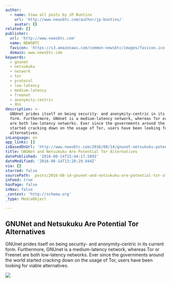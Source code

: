 ```yaml
---
author:
  - name: View all posts by JP Buntinx
    url: 'http://www.newsbtc.com/author/jp-buntinx/'
    avatar: {}
related: []
publisher:
  url: 'http://www.newsbtc.com'
  name: NEWSBTC
  favicon: 'https://s3.amazonaws.com/common-newsbtc/images/favicon.ico'
  domain: www.newsbtc.com
keywords:
  - gnunet
  - netsukuku
  - network
  - tor
  - protocol
  - low-latency
  - medium-latency
  - freenet
  - anonymity-centric
  - dns
description: >-
  GNUnet prides itself on being security- and anonymity-centric in its current
  form. Furthermore, GNUnet is a medium-latency network, whereas Tor or Freenet
  are both low-latency networks. Ever since the governments around the world
  started cracking down on the usage of Tor, users have been looking for viable
  alternatives.
inLanguage: en
app_links: []
isBasedOnUrl: 'http://www.newsbtc.com/2016/08/14/gnunet-netsukuku-potential-tor-alternatives/'
title: GNUNet and Netsukuku Are Potential Tor Alternatives
datePublished: '2016-08-14T15:44:17.589Z'
dateModified: '2016-08-14T13:20:29.944Z'
via: {}
starred: false
sourcePath: _posts/2016-08-14-gnunet-and-netsukuku-are-potential-tor-alternatives.md
inFeed: true
hasPage: false
inNav: false
_context: 'http://schema.org'
_type: MediaObject

---
```

<article style=""><h1>GNUNet and Netsukuku Are Potential Tor Alternatives</h1><p>GNUnet prides itself on being security- and anonymity-centric in its current form. Furthermore, GNUnet is a medium-latency network, whereas Tor or Freenet are both low-latency networks. Ever since the governments around the world started cracking down on the usage of Tor, users have been looking for viable alternatives.</p><img src="http://s3.amazonaws.com/main-newsbtc-images/2016/08/14130209/shutterstock_349970117.jpg" /></article>